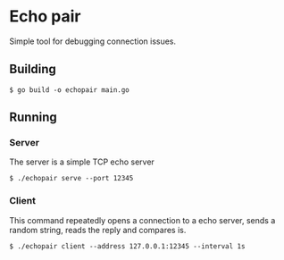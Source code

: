 # Echo pair

Simple tool for debugging connection issues.

## Building

```
$ go build -o echopair main.go
```

## Running
### Server
The server is a simple TCP echo server

```
$ ./echopair serve --port 12345
```

### Client
This command repeatedly opens a connection to a echo server, sends a random 
string, reads the reply and compares is.

```
$ ./echopair client --address 127.0.0.1:12345 --interval 1s
```